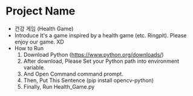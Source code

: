 # Project Name
- 건강 게임 (Health Game)
- Introduce
  It's a game inspired by a health game (etc. Ringpit).
  Please enjoy our game. XD
 - How to Run
    1. Download Python (https://www.python.org/downloads/)
    2. After download, Please Set your Python path into environment variable.
    3. And Open Command command prompt.
    4. Then, Put This Sentence (pip install opencv-python)
    5. Finally, Run Health_Game.py
